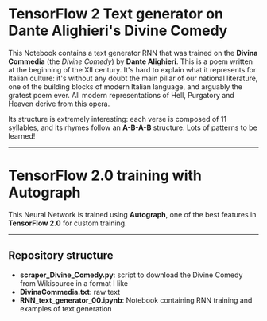 # TensorFlow 2 Text generator on Dante Alighieri's Divine Comedy

This Notebook contains a text generator RNN that was trained on the **Divina Commedia** (the *Divine Comedy*) by **Dante Alighieri**. This is a poem written at the beginning of the XII century. It's hard to explain what it represents for Italian culture: it's without any doubt the main pillar of our national literature, one of the building blocks of modern Italian language, and arguably the gratest poem ever. All modern representations of Hell, Purgatory and Heaven derive from this opera.

Its structure is extremely interesting: each verse is composed of 11 syllables, and its rhymes follow an **A-B-A-B** structure. Lots of patterns to be learned!

-----

# TensorFlow 2.0 training with Autograph

This Neural Network is trained using **Autograph**, one of the best features in **TensorFlow 2.0** for custom training.

-----

## Repository structure

- **scraper_Divine_Comedy.py**:        script to download the Divine Comedy from Wikisource in a format I like
- **DivinaCommedia.txt**:              raw text
- **RNN_text_generator_00.ipynb**:     Notebook containing RNN training and examples of text generation
